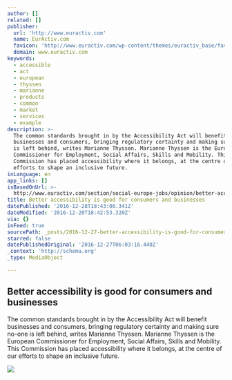 ```yaml
---
author: []
related: []
publisher:
  url: 'http://www.euractiv.com'
  name: EurActiv.com
  favicon: 'http://www.euractiv.com/wp-content/themes/euractiv_base/favicon.ico'
  domain: www.euractiv.com
keywords:
  - accessible
  - act
  - european
  - thyssen
  - marianne
  - products
  - common
  - market
  - services
  - example
description: >-
  The common standards brought in by the Accessibility Act will benefit
  businesses and consumers, bringing regulatory certainty and making sure no-one
  is left behind, writes Marianne Thyssen. Marianne Thyssen is the European
  Commissioner for Employment, Social Affairs, Skills and Mobility. This
  Commission has placed accessibility where it belongs, at the centre of our
  efforts to shape an inclusive future.
inLanguage: en
app_links: []
isBasedOnUrl: >-
  http://www.euractiv.com/section/social-europe-jobs/opinion/better-accessibility-is-good-for-consumers-and-businesses/
title: Better accessibility is good for consumers and businesses
datePublished: '2016-12-28T18:43:00.341Z'
dateModified: '2016-12-28T18:42:53.320Z'
via: {}
inFeed: true
sourcePath: _posts/2016-12-27-better-accessibility-is-good-for-consumers-and-businesses.md
starred: false
datePublishedOriginal: '2016-12-27T06:03:16.440Z'
_context: 'http://schema.org'
_type: MediaObject

---
```

<article style=""><h1>Better accessibility is good for consumers and businesses</h1><p>The common standards brought in by the Accessibility Act will benefit businesses and consumers, bringing regulatory certainty and making sure no-one is left behind, writes Marianne Thyssen. Marianne Thyssen is the European Commissioner for Employment, Social Affairs, Skills and Mobility. This Commission has placed accessibility where it belongs, at the centre of our efforts to shape an inclusive future.</p><img src="http://www.euractiv.com/wp-content/uploads/sites/2/2016/12/Wheelchair_ramp_access_CREDITShutterstock-800x513.jpg" /></article>